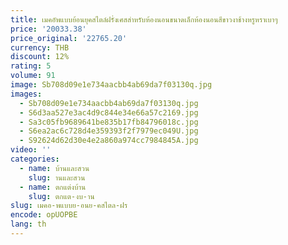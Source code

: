 ```yaml
---
title: เมคอัพแบบย้อนยุคสไตล์ฝรั่งเศสสำหรับห้องนอนขนาดเล็กห้องนอนสีขาวงาช้างหรูหราเบาๆ
price: '20033.38'
price_original: '22765.20'
currency: THB
discount: 12%
rating: 5
volume: 91
image: Sb708d09e1e734aacbb4ab69da7f03130q.jpg
images:
  - Sb708d09e1e734aacbb4ab69da7f03130q.jpg
  - S6d3aa527e3ac4d9c844e34e66a57c2169.jpg
  - Sa3c05fb9689641be835b17fb84796018c.jpg
  - S6ea2ac6c728d4e359393f2f7979ec049U.jpg
  - S92624d62d30e4e2a860a974cc7984845A.jpg
video: ''
categories:
  - name: บ้านและสวน
    slug: านและสวน
  - name: ตกแต่งบ้าน
    slug: ตกแต-งบ-าน
slug: เมคอ-พแบบย-อนย-คสไตล-ฝร
encode: opUOPBE
lang: th
---
```

  